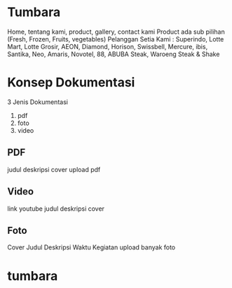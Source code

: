 # Tumbara

Home, tentang kami, product, gallery, contact kami
Product ada sub pilihan (Fresh, Frozen, Fruits, vegetables)
Pelanggan Setia Kami : Superindo, Lotte Mart, Lotte Grosir, AEON, Diamond, Horison, Swissbell, Mercure, ibis, Santika, Neo, Amaris, Novotel, 88, ABUBA Steak, Waroeng Steak & Shake

# Konsep Dokumentasi

3 Jenis Dokumentasi

1. pdf
2. foto
3. video

## PDF

judul
deskripsi
cover
upload pdf

## Video

link youtube
judul
deskripsi
cover

## Foto

Cover
Judul
Deskripsi
Waktu Kegiatan
upload banyak foto
# tumbara

